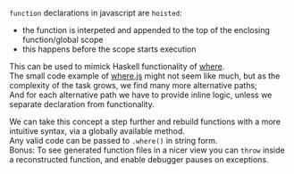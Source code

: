 `function` declarations in javascript are `hoisted`:       
- the function is interpeted and appended to the top of the enclosing function/global scope
- this happens before the scope starts execution        

This can be used to mimick Haskell functionality of [where](https://kiru.io/blog/posts/2024/dear-language-designers-please-copy-where-from-haskell/).      
The small code example of [where.js](https://github.com/DANser-freelancer/code_bits/blob/haskell-where/where.js) might not seem like much, but as the complexity of the task grows, we find many more alternative paths;      
And for each alternative path we have to provide inline logic, unless we separate declaration from functionality.      
      
We can take this concept a step further and rebuild functions with a more intuitive syntax, via a globally available method.        
Any valid code can be passed to `.where()` in string form.        
Bonus: To see generated function files in a nicer view you can `throw` inside a reconstructed function, and enable debugger pauses on exceptions.
